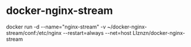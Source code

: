 # docker-nginx-stream

docker run -d --name="nginx-stream" -v ~/docker-nginx-stream/conf:/etc/nginx --restart=always --net=host LIznzn/docker-nginx-stream